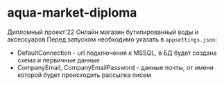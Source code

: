 # aqua-market-diploma
Дипломный проект'22
Онлайн магазин бутилированный воды и аксессуаров
Перед запуском необходимо указать в ```appsettings.json```:
- DefaultConnection - url подключения к MSSQL, в БД будет создана схема и первичные данные
- CompanyEmail, CompanyEmailPassword - данные почты, от имени которой будет происходить рассылка писем
